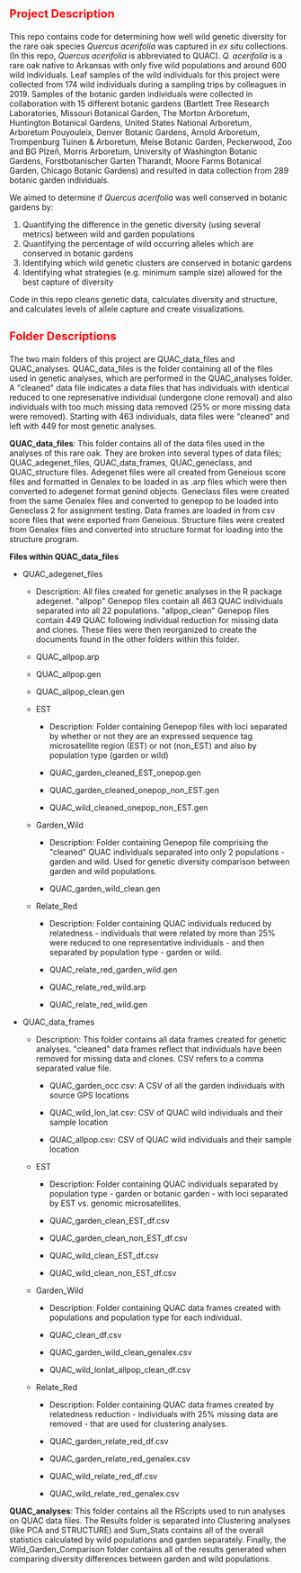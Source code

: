 <b><p><h1 style="color:red;font-size:20px;"> Project Description</b></p></h1>

This repo contains code for determining how well wild genetic diversity for the rare oak species <i>Quercus acerifolia </i> was captured in <i>ex situ</i> collections. (In this repo, <i>Quercus acerifolia</i> is abbreviated to QUAC). <i>Q. acerifolia </i> is a rare oak native to Arkansas with only five wild populations and around 600 wild individuals. Leaf samples of the wild individuals for this project were collected from 174 wild individuals during a sampling trips by colleagues in 2019. Samples of the botanic garden individuals were collected in collaboration with 15 different botanic gardens (Bartlett Tree Research Laboratories, Missouri Botanical Garden, The Morton Arboretum, Huntington Botanical Gardens, United States National Arboretum, Arboretum Pouyouleix, Denver Botanic Gardens, Arnold Arboretum, Trompenburg Tuinen & Arboretum, Meise Botanic Garden, Peckerwood, Zoo and BG Plzeň, Morris Arboretum, University of Washington Botanic Gardens, Forstbotanischer Garten Tharandt, Moore Farms Botanical Garden, Chicago Botanic Gardens) and resulted in data collection from 289 botanic garden individuals. 

<p>We aimed to determine if <i>Quercus acerifolia</i> was well conserved in botanic gardens by:</p>
<ol start="1">
<li>Quantifying the difference in the genetic diversity (using several metrics) between wild and garden populations</li>
<li>Quantifying the percentage of wild occurring alleles which are conserved in botanic gardens</li>
<li>Identifying which wild genetic clusters are conserved in botanic gardens</li>
<li>Identifying what strategies (e.g. minimum sample size) allowed for the best capture of diversity</li>
</ol> 
  
Code in this repo cleans genetic data, calculates diversity and structure, and calculates levels of allele capture and create visualizations. 

<b><p><h1 style="color:red;font-size:20px;">Folder Descriptions</b></p></h1>

The two main folders of this project are QUAC_data_files and QUAC_analyses. QUAC_data_files is the folder containing all of the files used in genetic analyses, which are performed in the QUAC_analyses folder. A "cleaned" data file indicates a data files that has individuals with identical reduced to one represenative individual (undergone clone removal) and also individuals with too much missing data removed (25% or more missing data were removed). Starting with 463 individuals, data files were "cleaned" and left with 449 for most genetic analyses. 

<b>QUAC_data_files</b>: This folder contains all of the data files used in the analyses of this rare oak. They are broken into several types of data files; QUAC_adegenet_files, QUAC_data_frames, QUAC_geneclass, and QUAC_structure files. Adegenet files were all created from Geneious score files and formatted in Genalex to be loaded in as .arp files which were then converted to adegenet format genind objects. Geneclass files were created from the same Genalex files and converted to genepop to be loaded into Geneclass 2 for assignment testing. Data frames are loaded in from csv score files that were exported from Geneious. Structure files were created from Genalex files and converted into structure format for loading into the structure program. 

<b>Files within QUAC_data_files</b> 
<ul><li>QUAC_adegenet_files</li></ul>
<ul><ul><li>Description: All files created for genetic analyses in the R package adegenet. "allpop" Genepop files contain all 463 QUAC individuals separated into all 22 populations. "allpop_clean" Genepop files contain 449 QUAC following individual reduction for missing data and clones. These files were then reorganized to create the documents found in the other folders within this folder.</li></ul></ul>
<ul><ul><li>QUAC_allpop.arp</li></ul></ul>
<ul><ul><li>QUAC_allpop.gen</li></ul></ul>
<ul><ul><li>QUAC_allpop_clean.gen</li></ul></ul>
<ul><ul><li>EST</li></ul></ul>
<ul><ul><ul><li>Description: Folder containing Genepop files with loci separated by whether or not they are an expressed sequence tag microsatellite region (EST) or not (non_EST) and also by population type (garden or wild) </li></ul></ul></ul>
<ul><ul><ul><li> QUAC_garden_cleaned_EST_onepop.gen</li></ul></ul></ul>
<ul><ul><ul><li> QUAC_garden_cleaned_onepop_non_EST.gen</li></ul></ul></ul>
<ul><ul><ul><li> QUAC_wild_cleaned_onepop_non_EST.gen</li></ul></ul></ul>

<ul><ul><li>Garden_Wild</li></ul></ul>
<ul><ul><ul><li>Description: Folder containing Genepop file comprising the "cleaned" QUAC individuals separated into only 2 populations - garden and wild. Used for genetic diversity comparison between garden and wild populations. </li></ul></ul></ul>
<ul><ul><ul><li>QUAC_garden_wild_clean.gen</li></ul></ul></ul>

<ul><ul><li>Relate_Red</li></ul></ul>
<ul><ul><ul><li>Description: Folder containing QUAC individuals reduced by relatedness - individuals that were related by more than 25% were reduced to one representative individuals - and then separated by population type - garden or wild. </li></ul></ul></ul>
<ul><ul><ul><li>QUAC_relate_red_garden_wild.gen</li></ul></ul></ul>
<ul><ul><ul><li>QUAC_relate_red_wild.arp</li></ul></ul></ul>
<ul><ul><ul><li>QUAC_relate_red_wild.gen</li></ul></ul></ul>

<ul><li>QUAC_data_frames</li></ul>
<ul><ul><li>Description: This folder contains all data frames created for genetic analyses. "cleaned" data frames reflect that individuals have been removed for missing data and clones. CSV refers to a comma separated value file.</li></ul></ul>
<ul><ul><ul><li>QUAC_garden_occ.csv: A CSV of all the garden individuals with source GPS locations</li></ul></ul></ul>
<ul><ul><ul><li>QUAC_wild_lon_lat.csv: CSV of QUAC wild individuals and their sample location </li></ul></ul></ul>
<ul><ul><ul><li>QUAC_allpop.csv: CSV of QUAC wild individuals and their sample location </li></ul></ul></ul>

<ul><ul><li>EST</li></ul></ul>
<ul><ul><ul><li>Description: Folder containing QUAC individuals separated by population type - garden or botanic garden - with loci separated by EST vs. genomic microsatellites.</li></ul></ul></ul>
<ul><ul><ul><li>QUAC_garden_clean_EST_df.csv</li></ul></ul></ul>
<ul><ul><ul><li>QUAC_garden_clean_non_EST_df.csv</li></ul></ul></ul>
<ul><ul><ul><li>QUAC_wild_clean_EST_df.csv</li></ul></ul></ul>
<ul><ul><ul><li>QUAC_wild_clean_non_EST_df.csv</li></ul></ul></ul>

<ul><ul><li>Garden_Wild</li></ul></ul>
<ul><ul><ul><li>Description: Folder containing QUAC data frames created with populations and population type for each individual. </li></ul></ul></ul>
<ul><ul><ul><li>QUAC_clean_df.csv</li></ul></ul></ul>
<ul><ul><ul><li>QUAC_garden_wild_clean_genalex.csv</li></ul></ul></ul>
<ul><ul><ul><li>QUAC_wild_lonlat_allpop_clean_df.csv</li></ul></ul></ul>

<ul><ul><li>Relate_Red</li></ul></ul>
<ul><ul><ul><li>Description: Folder containing QUAC data frames created by relatedness reduction - individuals with 25% missing data are removed - that are used for clustering analyses.</li></ul></ul></ul>
<ul><ul><ul><li>QUAC_garden_relate_red_df.csv</li></ul></ul></ul>
<ul><ul><ul><li>QUAC_garden_relate_red_genalex.csv</li></ul></ul></ul>
<ul><ul><ul><li>QUAC_wild_relate_red_df.csv</li></ul></ul></ul>
<ul><ul><ul><li>QUAC_wild_relate_red_genalex.csv</li></ul></ul></ul>

<b>QUAC_analyses</b>: This folder contains all the RScripts used to run analyses on QUAC data files. The Results folder is separated into Clustering analyses (like PCA and STRUCTURE) and Sum_Stats contains all of the overall statistics calculated by wild populations and garden separately. Finally, the Wild_Garden_Comparison folder contains all of the results generated when comparing diversity differences between garden and wild populations. 
